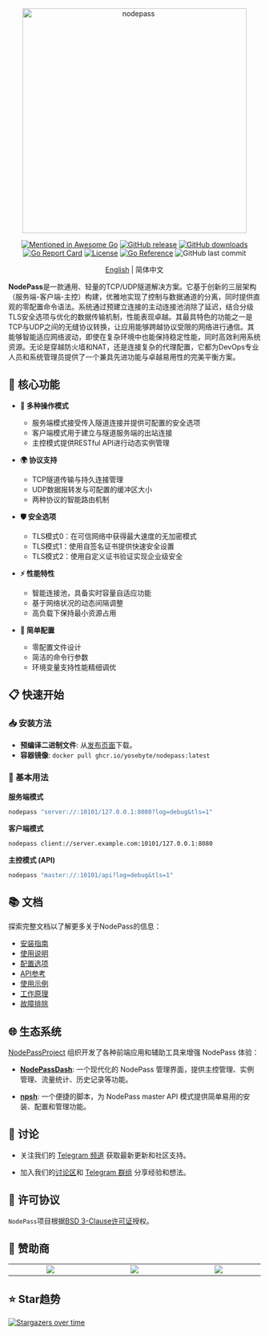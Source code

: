 <div align="center">
  <img src="https://cdn.yobc.de/assets/np-poster.png" alt="nodepass" width="448">

[![Mentioned in Awesome Go](https://awesome.re/mentioned-badge.svg)](https://github.com/avelino/awesome-go)
[![GitHub release](https://img.shields.io/github/v/release/yosebyte/nodepass)](https://github.com/yosebyte/nodepass/releases)
[![GitHub downloads](https://img.shields.io/github/downloads/yosebyte/nodepass/total.svg)](https://github.com/yosebyte/nodepass/releases)
[![Go Report Card](https://goreportcard.com/badge/github.com/yosebyte/nodepass)](https://goreportcard.com/report/github.com/yosebyte/nodepass)
[![License](https://img.shields.io/badge/License-BSD_3--Clause-blue.svg)](https://opensource.org/licenses/BSD-3-Clause)
[![Go Reference](https://pkg.go.dev/badge/github.com/yosebyte/nodepass.svg)](https://pkg.go.dev/github.com/yosebyte/nodepass)
![GitHub last commit](https://img.shields.io/github/last-commit/yosebyte/nodepass)

[English](README.md) | 简体中文
</div>

**NodePass**是一款通用、轻量的TCP/UDP隧道解决方案。它基于创新的三层架构（服务端-客户端-主控）构建，优雅地实现了控制与数据通道的分离，同时提供直观的零配置命令语法。系统通过预建立连接的主动连接池消除了延迟，结合分级TLS安全选项与优化的数据传输机制，性能表现卓越。其最具特色的功能之一是TCP与UDP之间的无缝协议转换，让应用能够跨越协议受限的网络进行通信。其能够智能适应网络波动，即使在复杂环境中也能保持稳定性能，同时高效利用系统资源。无论是穿越防火墙和NAT，还是连接复杂的代理配置，它都为DevOps专业人员和系统管理员提供了一个兼具先进功能与卓越易用性的完美平衡方案。

## 💎 核心功能

- **🔀 多种操作模式**
  - 服务端模式接受传入隧道连接并提供可配置的安全选项
  - 客户端模式用于建立与隧道服务端的出站连接
  - 主控模式提供RESTful API进行动态实例管理

- **🌍 协议支持**
  - TCP隧道传输与持久连接管理
  - UDP数据报转发与可配置的缓冲区大小
  - 两种协议的智能路由机制

- **🛡️ 安全选项**
  - TLS模式0：在可信网络中获得最大速度的无加密模式
  - TLS模式1：使用自签名证书提供快速安全设置
  - TLS模式2：使用自定义证书验证实现企业级安全

- **⚡ 性能特性**
  - 智能连接池，具备实时容量自适应功能
  - 基于网络状况的动态间隔调整
  - 高负载下保持最小资源占用

- **🧰 简单配置**
  - 零配置文件设计
  - 简洁的命令行参数
  - 环境变量支持性能精细调优

## 📋 快速开始

### 📥 安装方法

- **预编译二进制文件**: 从[发布页面](https://github.com/yosebyte/nodepass/releases)下载。
- **容器镜像**: `docker pull ghcr.io/yosebyte/nodepass:latest`

### 🚀 基本用法

**服务端模式**
```bash
nodepass "server://:10101/127.0.0.1:8080?log=debug&tls=1"
```

**客户端模式**
```bash
nodepass client://server.example.com:10101/127.0.0.1:8080
```

**主控模式 (API)**
```bash
nodepass "master://:10101/api?log=debug&tls=1"
```

## 📚 文档

探索完整文档以了解更多关于NodePass的信息：

- [安装指南](/docs/zh/installation.md)
- [使用说明](/docs/zh/usage.md)
- [配置选项](/docs/zh/configuration.md)
- [API参考](/docs/zh/api.md)
- [使用示例](/docs/zh/examples.md)
- [工作原理](/docs/zh/how-it-works.md)
- [故障排除](/docs/zh/troubleshooting.md)

## 🌐 生态系统

[NodePassProject](https://github.com/NodePassProject) 组织开发了各种前端应用和辅助工具来增强 NodePass 体验：

- **[NodePassDash](https://github.com/NodePassProject/NodePassDash)**: 一个现代化的 NodePass 管理界面，提供主控管理、实例管理、流量统计、历史记录等功能。

- **[npsh](https://github.com/NodePassProject/npsh)**: 一个便捷的脚本，为 NodePass master API 模式提供简单易用的安装、配置和管理功能。

## 💬 讨论

- 关注我们的 [Telegram 频道](https://t.me/NodePassChannel) 获取最新更新和社区支持。

- 加入我们的[讨论区](https://github.com/yosebyte/nodepass/discussions)和 [Telegram 群组](https://t.me/NodePassGroup) 分享经验和想法。

## 📄 许可协议

`NodePass`项目根据[BSD 3-Clause许可证](LICENSE)授权。

## 🤝 赞助商

<table>
  <tr>
    <td width="200" align="center">
      <a href="https://whmcs.as211392.com"><img src="https://cdn.yobc.de/assets/dreamcloud.png"></a>
    </td>
    <td width="200" align="center">
      <a href="https://zmto.com"><img src="https://cdn.yobc.de/assets/zmto.png"></a>
    </td>
    <td width="200" align="center">
      <a href="https://netjett.com"><img src="https://cdn.yobc.de/assets/netjett.png"></a>
    </td>
  </tr>
</table>

## ⭐ Star趋势

[![Stargazers over time](https://starchart.cc/yosebyte/nodepass.svg?variant=adaptive)](https://starchart.cc/yosebyte/nodepass)
